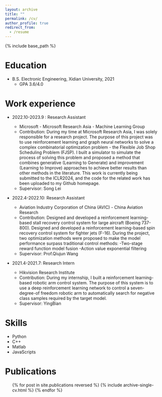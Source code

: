 ```yaml
---
layout: archive
title: ""
permalink: /cv/
author_profile: true
redirect_from:
  - /resume
---
```


{% include base_path %}

Education
======

* B.S. Electronic Engineering, Xidian University, 2021
  * GPA 3.6/4.0


Work experience
======

* 2022.10-2023.9 : Research Assistant
    * Microsoft - Microsoft Research Asia - Machine Learning Group
    * Contribution: During my time at Microsoft Research Asia, I was solely responsible for a research project. The
      purpose of this project was to use reinforcement learning and graph neural networks to solve a
      complex combinatorial optimization problem - the Flexible Job Shop Scheduling Problem (FJSP). I
      built a simulator to simulate the process of solving this problem and proposed a method that
      combines generative (Learning to Generate) and improvement (Learning to Improve) approaches to
      achieve better results than other methods in the literature. This work is currently being submitted to the ICLR2024, and the
      code for the related work has been uploaded to my Github homepage.
    * Supervisor: Song Lei

* 2022.4-2022.10: Research Assistant
    * Aviation Industry Corporation of China (AVIC) - China Aviation Research
    * Contribution: Designed and developed a reinforcement learning-based stall recovery control system for large
      aircraft (Boeing 737-800).
      Designed and developed a reinforcement learning-based spin recovery control system for fighter
      jets (F-16).
      During the project, two optimization methods were proposed to make the model performance
      surpass traditional control methods:
      -Two-stage reward function model fusion
      -Action value exponential filtering
    * Supervisor: Prof.Qiujun Wang

* 2021.4-2021.7: Research Intern
    * Hikvision Research Institute
    * Contribution: During my internship, I built a reinforcement learning-based robotic arm control system. The
      purpose of this system is to use a deep reinforcement learning network to control a seven-degree-of freedom
      robotic arm to automatically search for negative class samples required by the target model.
    * Supervisor: YingBian

Skills
======

* Python
* C++
* Matlab
* JavaScripts

Publications
======
  <ul>{% for post in site.publications reversed %}
    {% include archive-single-cv.html %}
  {% endfor %}</ul>
